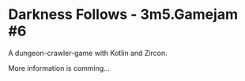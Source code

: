 # Darkness Follows - 3m5.Gamejam #6

A dungeon-crawler-game with Kotlin and Zircon.


More information is comming...
